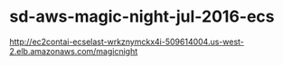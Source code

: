 # sd-aws-magic-night-jul-2016-ecs

http://ec2contai-ecselast-wrkznymckx4i-509614004.us-west-2.elb.amazonaws.com/magicnight
